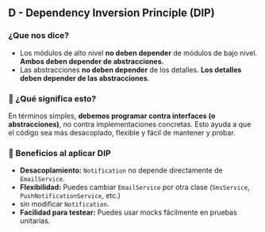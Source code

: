 ## D - Dependency Inversion Principle (DIP)

### ¿Que nos dice?
- Los módulos de alto nivel **no deben depender** de módulos de bajo nivel. **Ambos deben depender de abstracciones.**
- Las abstracciones **no deben depender** de los detalles. **Los detalles deben depender de las abstracciones**.

### 🧠 ¿Qué significa esto?
En términos simples, **debemos programar contra interfaces (o abstracciones)**, no contra implementaciones concretas. 
Esto ayuda a que el código sea más desacoplado, flexible y fácil de mantener y probar.

### 🚀 Beneficios al aplicar DIP
- **Desacoplamiento:** `Notification` no depende directamente de `EmailService`.
- **Flexibilidad:** Puedes cambiar `EmailService` por otra clase (`SmsService`, `PushNotificationService`, etc.) 
- sin modificar `Notification`.
- **Facilidad para testear:** Puedes usar mocks fácilmente en pruebas unitarias.


